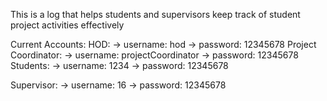 This is a log that helps students and supervisors keep track of student project activities effectively

Current Accounts:
HOD: -> username: hod
     -> password: 12345678
Project Coordinator: -> username: projectCoordinator
                     -> password: 12345678
Students: -> username: 1234
         -> password: 12345678

Supervisor: -> username: 16
            -> password: 12345678
